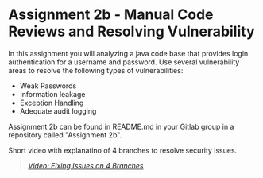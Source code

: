 # Assignment 2b - Manual Code Reviews and Resolving Vulnerability

In this assignment you will analyzing a java code base that provides login authentication for a username and password. Use several vulnerability areas to resolve the following types of vulnerabilities:

- Weak Passwords
- Information leakage
- Exception Handling
- Adequate audit logging

Assignment 2b can be found in README.md in your Gitlab group in a repository called "Assignment 2b". 

Short video with explanatino of 4 branches to resolve security issues.

> [*Video: Fixing Issues on 4 Branches*](https://auburn.hosted.panopto.com/Panopto/Pages/Viewer.aspx?id=ee18ac6a-7c77-4b5f-be63-aea9013d6609)



